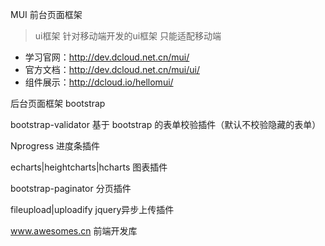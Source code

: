 MUI 前台页面框架

> ui框架 针对移动端开发的ui框架 只能适配移动端

- 学习官网：http://dev.dcloud.net.cn/mui/
- 官方文档：http://dev.dcloud.net.cn/mui/ui/
- 组件展示：http://dcloud.io/hellomui/

后台页面框架 bootstrap

bootstrap-validator  基于 bootstrap 的表单校验插件（默认不校验隐藏的表单）

Nprogress 进度条插件

echarts|heightcharts|hcharts 图表插件

bootstrap-paginator 分页插件

fileupload|uploadify  jquery异步上传插件



www.awesomes.cn 前端开发库
